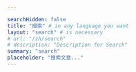 ```yaml
---

searchHidden: false
title: "搜索" # in any language you want
layout: "search" # is necessary
# url: "/zh/search"
# description: "Description for Search"
summary: "search"
placeholder: "搜索文章..."
---
```

